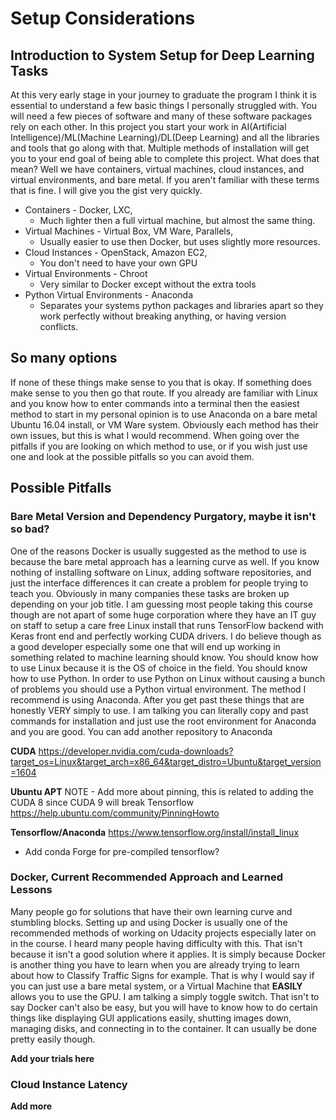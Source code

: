 # Setup Considerations

## Introduction to System Setup for Deep Learning Tasks
At this very early stage in your journey to graduate the program I think it is essential to understand a few basic things I personally struggled with.  You will need a few pieces of software and many of these software packages rely on each other.  In this project you start your work in AI(Artificial Intelligence)/ML(Machine Learning)/DL(Deep Learning) and all the libraries and tools that go along with that.  Multiple methods of installation will get you to your end goal of being able to complete this project.  What does that mean?  Well we have containers, virtual machines, cloud instances, and virtual environments, and bare metal.  If you aren't familiar with these terms that is fine.  I will give you the gist very quickly.

 - Containers - Docker, LXC,
   - Much lighter then a full virtual machine, but almost the same thing.
 - Virtual Machines - Virtual Box, VM Ware, Parallels, 
   - Usually easier to use then Docker, but uses slightly more resources.
 - Cloud Instances - OpenStack, Amazon EC2, 
   - You don't need to have your own GPU
 - Virtual Environments - Chroot
   - Very similar to Docker except without the extra tools
  - Python Virtual Environments - Anaconda
    - Separates your systems python packages and libraries apart so they work perfectly without breaking anything, or having version conflicts.
  
## So many options
If none of these things make sense to you that is okay.  If something does make sense to you then go that route.  If you already are familiar with Linux and you know how to enter commands into a terminal then the easiest method to start in my personal opinion is to use Anaconda on a bare metal Ubuntu 16.04 install, or VM Ware system.  Obviously each method has their own issues, but this is what I would recommend.  When going over the pitfalls if you are looking on which method to use, or if you wish just use one and look at the possible pitfalls so you can avoid them.

## Possible Pitfalls

### Bare Metal Version and Dependency Purgatory, maybe it isn't so bad?
One of the reasons Docker is usually suggested as the method to use is because the bare metal approach has a learning curve as well.  If you know nothing of installing software on Linux, adding software repositories, and just the interface differences it can create a problem for people trying to teach you.  Obviously in many companies these tasks are broken up depending on your job title.  I am guessing most people taking this course though are not apart of some huge corporation where they have an IT guy on staff to setup a care free Linux install that runs TensorFlow backend with Keras front end and perfectly working CUDA drivers.  I do believe though as a good developer especially some one that will end up working in something related to machine learning should know.  You should know how to use Linux because it is the OS of choice in the field.  You should know how to use Python.  In order to use Python on Linux without causing a bunch of problems you should use a Python virtual environment.  The method I recommend is using Anaconda.  After you get past these things that are honestly VERY simply to use.  I am talking you can literally copy and past commands for installation and just use the root environment for Anaconda and you are good.  You can add another repository to Anaconda

**CUDA**
https://developer.nvidia.com/cuda-downloads?target_os=Linux&target_arch=x86_64&target_distro=Ubuntu&target_version=1604

**Ubuntu APT**
NOTE - Add more about pinning, this is related to adding the CUDA 8 since CUDA 9 will break Tensorflow
https://help.ubuntu.com/community/PinningHowto

**Tensorflow/Anaconda**
https://www.tensorflow.org/install/install_linux
- Add conda Forge for pre-compiled tensorflow?

### Docker, Current Recommended Approach and Learned Lessons
Many people go for solutions that have their own learning curve and stumbling blocks.  Setting up and using Docker is usually one of the recommended methods of working on Udacity projects especially later on in the course.  I heard many people having difficulty with this.  That isn't because it isn't a good solution where it applies.  It is simply because Docker is another thing you have to learn when you are already trying to learn about how to Classify Traffic Signs for example.  That is why I would say if you can just use a bare metal system, or a Virtual Machine that **EASILY** allows you to use the GPU.  I am talking a simply toggle switch.  That isn't to say Docker can't also be easy, but you will have to know how to do certain things like displaying GUI applications easily, shutting images down, managing disks, and connecting in to the container.  It can usually be done pretty easily though.

**Add your trials here**

### Cloud Instance Latency
**Add more**
